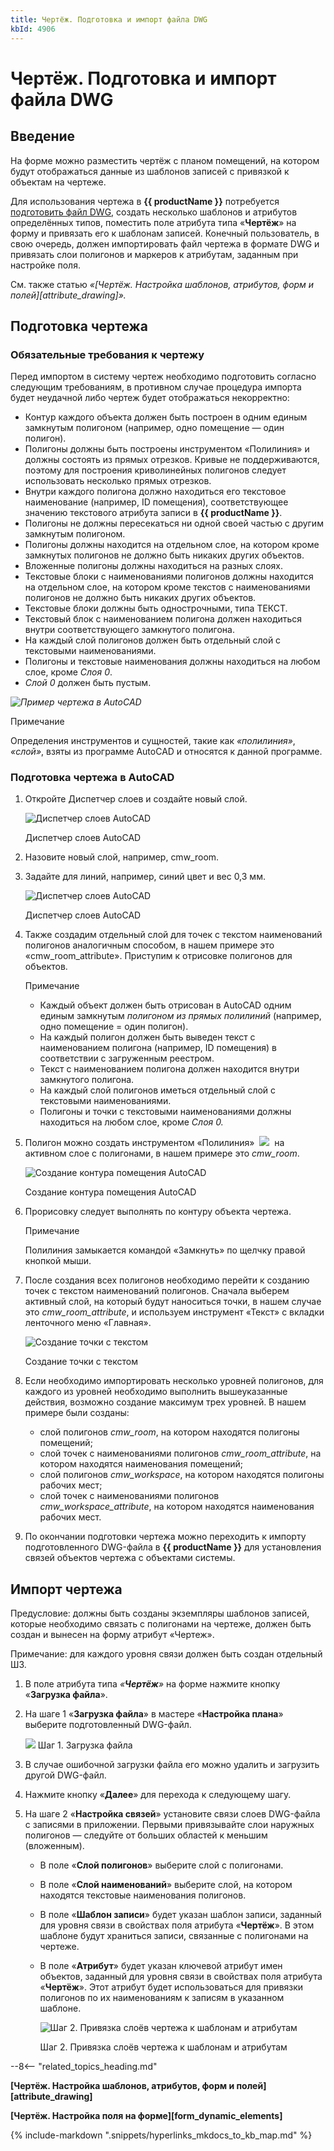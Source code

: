 ```yaml
---
title: Чертёж. Подготовка и импорт файла DWG
kbId: 4906
---
```


# Чертёж. Подготовка и импорт файла DWG

## Введение

На форме можно разместить чертёж с планом помещений, на котором будут отображаться данные из шаблонов записей с привязкой к объектам на чертеже.

Для использования чертежа в **{{ productName }}** потребуется [подготовить файл DWG](#mcetoc_1hlspkjds0), создать несколько шаблонов и атрибутов определённых типов, поместить поле атрибута типа «**Чертёж**» на форму и привязать его к шаблонам записей. Конечный пользователь, в свою очередь, должен импортировать файл чертежа в формате DWG и привязать слои полигонов и маркеров к атрибутам, заданным при настройке поля.

См. также статью *«[Чертёж. Настройка шаблонов, атрибутов, форм и полей][attribute_drawing]».*

## Подготовка чертежа

### Обязательные требования к чертежу

Перед импортом в систему чертеж необходимо подготовить согласно следующим требованиям, в противном случае процедура импорта будет неудачной либо чертеж будет отображаться некорректно:

- Контур каждого объекта должен быть построен в одним единым замкнутым полигоном (например, одно помещение — один полигон).
- Полигоны должны быть построены инструментом «Полилиния» и должны состоять из прямых отрезков. Кривые не поддерживаются, поэтому для построения криволинейных полигонов следует использовать несколько прямых отрезков.
- Внутри каждого полигона должно находиться его текстовое наименование (например, ID помещения), соответствующее значению текстового атрибута записи в **{{ productName }}**.
- Полигоны не должны пересекаться ни одной своей частью с другим замкнутым полигоном.
- Полигоны должны находится на отдельном слое, на котором кроме замкнутых полигонов не должно быть никаких других объектов.
- Вложенные полигоны должны находиться на разных слоях.
- Текстовые блоки с наименованиями полигонов должны находится на отдельном слое, на котором кроме текстов с наименованиями полигонов не должно быть никаких других объектов.
- Текстовые блоки должны быть однострочными, типа ТЕКСТ.
- Текстовый блок с наименованием полигона должен находиться внутри соответствующего замкнутого полигона.
- На каждый слой полигонов должен быть отдельный слой с текстовыми наименованиями.
- Полигоны и текстовые наименования должны находиться на любом слое, кроме *Слоя 0*.
- *Слой 0* должен быть пустым.

_![Пример чертежа в AutoCAD](https://kb.comindware.ru/assets/img_65c6415e30a02.png)_

Примечание

Определения инструментов и сущностей, такие как *«полилиния»*,  *«слой»*, взяты из программе AutoCAD и относятся к данной программе.

### Подготовка чертежа в AutoCAD

1. Откройте Диспетчер слоев и создайте новый слой.

   ![Диспетчер слоев AutoCAD](https://kb.comindware.ru/assets/img_65c64171d5529.png)

   Диспетчер слоев AutoCAD
2. Назовите новый слой, например, cmw\_room.
3. Задайте для линий, например, синий цвет и вес 0,3 мм.

   ![Диспетчер слоев AutoCAD](https://kb.comindware.ru/assets/img_65c6418a2a3a4.png)

   Диспетчер слоев AutoCAD
4. Также создадим отдельный слой для точек с текстом наименований полигонов аналогичным способом, в нашем примере это «cmw\_room\_attribute». Приступим к отрисовке полигонов для объектов.

   Примечание

   - Каждый объект должен быть отрисован в AutoCAD одним единым замкнутым *полигоном из прямых полилиний* (например, одно помещение = один полигон).
   - На каждый полигон должен быть выведен текст с наименованием полигона (например, ID помещения) в соответствии с загруженным реестром.
   - Текст с наименованием полигона должен находится внутри замкнутого полигона.
   - На каждый слой полигонов иметься отдельный слой с текстовыми наименованиями.
   - Полигоны и точки с текстовыми наименованиями должны находиться на любом слое, кроме *Слоя 0.*
5. Полигон можно создать инструментом «Полилиния»  ![](https://kb.comindware.ru/assets/img_65c63bc4cb8aa.png)  на активном слое с полигонами, в нашем примере это *cmw\_room*.

   ![Создание контура помещения AutoCAD](https://kb.comindware.ru/assets/img_65c63baf8d99c.png)

   Создание контура помещения AutoCAD
6. Прорисовку следует выполнять по контуру объекта чертежа.

   Примечание

   Полилиния замыкается командой «Замкнуть» по щелчку правой кнопкой мыши.
7. После создания всех полигонов необходимо перейти к созданию точек с текстом наименований полигонов. Сначала выберем активный слой, на который будут наноситься точки, в нашем случае это *cmw\_room\_attribute*, и используем инструмент «Текст» с вкладки ленточного меню «Главная».

   ![Создание точки с текстом](https://kb.comindware.ru/assets/img_65c63c07f16dd.png)

   Создание точки с текстом
8. Если необходимо импортировать несколько уровней полигонов, для каждого из уровней необходимо выполнить вышеуказанные действия, возможно создание максимум трех уровней. В нашем примере были созданы:
   - слой полигонов *cmw\_room*, на котором находятся полигоны помещений;
   - слой точек с наименованиями полигонов *cmw\_room\_attribute*, на котором находятся наименования помещений;
   - слой полигонов *cmw\_workspace*, на котором находятся полигоны рабочих мест;
   - слой точек с наименованиями полигонов *cmw\_workspace\_attribute*, на котором находятся наименования рабочих мест.
9. По окончании подготовки чертежа можно переходить к импорту подготовленного DWG-файла в **{{ productName }}** для установления связей объектов чертежа с объектами системы.

## Импорт чертежа

Предусловие: должны быть созданы экземпляры шаблонов записей, которые необходимо связать с полигонами на чертеже, должен быть создан и вынесен на форму атрибут «Чертеж».

Примечание: для каждого уровня связи должен быть создан отдельный ШЗ.

1. В поле атрибута типа *«***Чертёж***»* на форме нажмите кнопку «**Загрузка файла**».
2. На шаге 1 «**Загрузка файла**» в мастере «**Настройка плана**» выберите подготовленный DWG-файл.

   _![](https://kb.comindware.ru/assets/img_65c640abd145d.png)_   Шаг 1. Загрузка файла
3. В случае ошибочной загрузки файла его можно удалить и загрузить другой DWG-файл.
4. Нажмите кнопку «**Далее**» для перехода к следующему шагу.
5. На шаге 2 «**Настройка связей**» установите связи слоев DWG-файла с записями в приложении. Первыми привязывайте слои наружных полигонов — следуйте от больших областей к меньшим (вложенным).

   - В поле «**Слой полигонов**» выберите слой с полигонами.
   - В поле «**Слой наименований**» выберите слой, на котором находятся текстовые наименования полигонов.
   - В поле «**Шаблон записи**» будет указан шаблон записи, заданный для уровня связи в свойствах поля атрибута «**Чертёж**». В этом шаблоне будут храниться записи, связанные с полигонами на чертеже.
   - В поле «**Атрибут**» будет указан ключевой атрибут имен объектов, заданный для уровня связи в свойствах поля атрибута «**Чертёж**». Этот атрибут будет использоваться для привязки полигонов по их наименованиям к записям в указанном шаблоне.

     ![Шаг 2. Привязка слоёв чертежа к шаблонам и атрибутам](https://kb.comindware.ru/assets/img_65c640914bb78.png)

     Шаг 2. Привязка слоёв чертежа к шаблонам и атрибутам

--8<-- "related_topics_heading.md"

**[Чертёж. Настройка шаблонов, атрибутов, форм и полей][attribute_drawing]**

**[Чертёж. Настройка поля на форме][form_dynamic_elements]**

{% include-markdown ".snippets/hyperlinks_mkdocs_to_kb_map.md" %}
